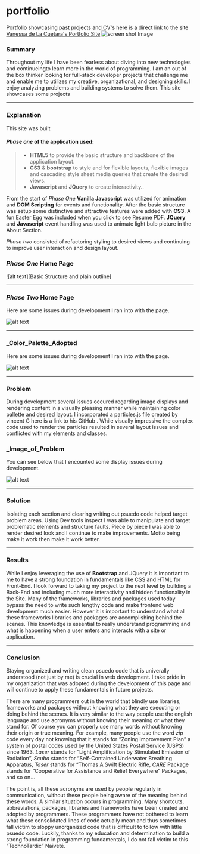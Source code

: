 # portfolio

Portfolio showcasing past projects and CV's here is a direct link to the site [Vanessa de La Cuetara's Portfolio Site](http://delacue.com/portfolio/) 
![screen shot Image](assets/images/portfolioFullPage.png "Screen capture Image")

### **Summary**

Throughout my life I have been fearless about diving into new technologies
and continueingto learn more in the world of programming. I am an out of the box thinker looking for full-stack
developer projects that challenge me and enable me to utilizes my creative, organizational, and designing skills.
I enjoy analyzing problems and building systems to solve them. This site showcases some projects 

---

### **Explanation**

This site was built 

#### _Phase one_ of the application used:

> - **HTML5** to provide the basic structure and backbone of the application layout.
> - **CS3** & **bootstrap** to style and for flexible layouts, flexible images and cascading style sheet media queries that create the desired views.
> - **Javascript** and **JQuery** to create interactivity..

From the start of _Phase One_ **Vanilla Javascript** was utilized for animation and **DOM Scripting** for events and functionality. After the basic structure was setup some distinctive and attractive features were added with **CS3**. A fun Easter Egg was included when you click to see Resume PDF. **JQuery** and **Javascript** event handling was used to animate light bulb picture in the About Section.

_Phase two_ consisted of refactoring styling to desired views and continuing to improve user interaction and design layout.


### _Phase One_ Home Page

![alt text][Basic Structure and plain outline]

[Portfolio Basic Structure and plain layout]: /assets/images/OrigPortPlain.png "Phase One Home Page of Bloc Jams"

---

### _Phase Two_ Home Page

Here are some issues during development I ran into with the page.

![alt text][logo]

[logo]: /assets/images/portMoreProjIssue.png "Phase Two Home Page of Bloc Jams"

---

### _Color_Palette_Adopted

Here are some issues during development I ran into with the page.

![alt text][logo]

[logo]: /assets/images/colorPallette.png "Color Palette inspiration"

---
<!-- 
### _Inspiration_For_Site

Here is the site I saw that inspired my portfolio page.

![alt text][logo]

[logo]: /assets/images/portMoreProjIssue.png "Phase Two Home Page of Bloc Jams"

--- -->


### **Problem**

During development several issues occured regarding image displays and rendering content in a visually pleasing manner while maintaining color pallette and desired layout. I incorporated a particles.js file created by vincent G here is a link to his GitHub . While visually impressive the complex code used to render the particles resulted in several layout issues and conflicted with my elements and classes.

### _Image_of_Problem

You can see below that I encounted some display issues during development.

![alt text][logo]

[Display Problems]: /assets/images/portMoreProjIssue.png "Display Issue"
---

### **Solution**

Isolating each section and clearing writing out psuedo code helped target problem areas. Using Dev tools inspect I was able to manipulate and target problematic elements and structure faults. Piece by piece I was able to render desired look and I continue to make improvements. Motto being make it work then make it work better.

---

### **Results**

While I enjoy leveraging the use of **Bootstrap** and JQuery it is important to me to have a strong foundation in fundamentals like CSS and HTML for Front-End. I look forward to taking my project to the next level by building a Back-End and including much more interactivity and hidden functionality in the Site. 
Many of the frameworks, libraries and packages used today bypass the need to write such lengthy code and make frontend web development much easier. However it is important to understand what all these frameworks libraries and packages are accomplishing behind the scenes. This knowledge is essential to really understand programming and what is happening when a user enters and interacts with a site or application.

---

### **Conclusion**

Staying organized and writing clean psuedo code that is univerally understood (not just by me) is crucial in web development. I take pride in my organization that was adopted during the development of this page and will continue to apply these fundamentals in future projects.

There are many programmers out in the world that blindly use libraries, frameworks and packages without knowing what they are executing or doing behind the scenes. It is very similar to the way people use the english language and use acronyms without knowing their meaning or what they stand for. Of course you can properly use many words without knowing their origin or true meaning. For example, many people use the word _zip_ code every day not knowing that it stands for “Zoning Improvement Plan” a system of postal codes used by the United States Postal Service (USPS) since 1963. _Laser_ stands for “Light Amplification by Stimulated Emission of Radiation”, _Scuba_ stands for “Self-Contained Underwater Breathing Apparatus, _Taser_ stands for “Thomas A Swift Electric Rifle, _CARE_ Package stands for “Cooperative for Assistance and Relief Everywhere” Packages, and so on…

The point is, all these acronyms are used by people regularly in communication, without these people being aware of the meaning behind these words. A similar situation occurs in programming. Many shortcuts, abbreviations, packages, libraries and frameworks have been created and adopted by programmers. These programmers have not bothered to learn what these consolidated lines of code actually mean and thus sometimes fall victim to sloppy unorganized code that is difficult to follow with little psuedo code. Luckily, thanks to my education and determination to build a strong foundation in programming fundamentals, I do not fall victim to this “TechnoTardic” Naiveté. 
